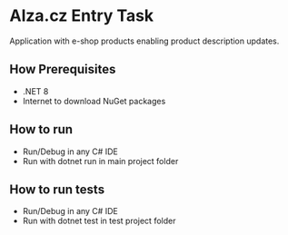 # Alza.cz Entry Task

Application with e-shop products enabling product description updates.

## How Prerequisites

- .NET 8
- Internet to download NuGet packages

## How to run

- Run/Debug in any C# IDE
- Run with dotnet run in main project folder

## How to run tests

- Run/Debug in any C# IDE
- Run with dotnet test in test project folder

